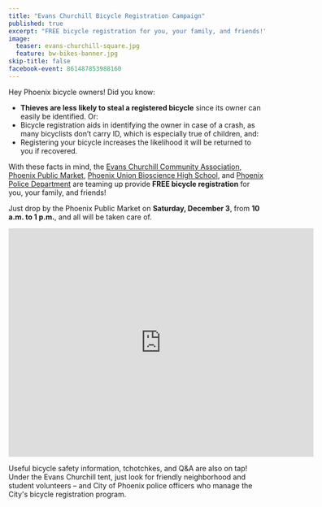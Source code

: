```yaml
---
title: "Evans Churchill Bicycle Registration Campaign"
published: true
excerpt: "FREE bicycle registration for you, your family, and friends!"
image:
  teaser: evans-churchill-square.jpg
  feature: bw-bikes-banner.jpg
skip-title: false
facebook-event: 861487853988160
---
```


Hey Phoenix bicycle owners! Did you know:

* **Thieves are less likely to steal a registered bicycle** since its owner can easily be identified. Or:
* Bicycle registration aids in identifying the owner in case of a crash, as many bicyclists don’t carry ID, which is especially true of children, and:
* Registering your bicycle increases the likelihood it will be returned to you if recovered.

With these facts in mind, the [Evans Churchill Community Association](https://www.google.com/url?sa=t&rct=j&q=&esrc=s&source=web&cd=1&cad=rja&uact=8&ved=0ahUKEwjvpIeAuZfQAhXnslQKHe0GCQMQFggdMAA&url=https%3A%2F%2Fevanschurchill.org%2F&usg=AFQjCNF_dyUhCfOV_jEZBi9qK3nNdkN9WA&sig2=vMOI7E-_q_5CRfAfxIA-Lw), [Phoenix Public Market](http://www.phxpublicmarket.com/), [Phoenix Union Bioscience High School](http://www.phxhs.k12.az.us/bioscience), and [Phoenix Police Department](https://www.phoenix.gov/police) are teaming up provide **FREE bicycle registration** for you, your family, and friends!

Just drop by the Phoenix Public Market on **Saturday, December 3**, from **10 a.m. to 1 p.m.**, and all will be taken care of.

<iframe
src="https://www.google.com/maps/embed?pb=!1m14!1m8!1m3!1d13314.993883940635!2d-112.0734827!3d33.4558591!3m2!1i1024!2i768!4f13.1!3m3!1m2!1s0x0%3A0xeb1f52c6ccbc197d!2sPhoenix+Public+Market+Caf%C3%A9!5e0!3m2!1sen!2sus!4v1478549326721"
width="600" height="450" frameborder="0" style="border:0"
allowfullscreen></iframe>

Useful bicycle safety information, tchotchkes, and Q&A are also on tap! Under the Evans Churchill tent, just look for friendly neighborhood and student volunteers – and City of Phoenix police officers who manage the City's bicycle registration program.
